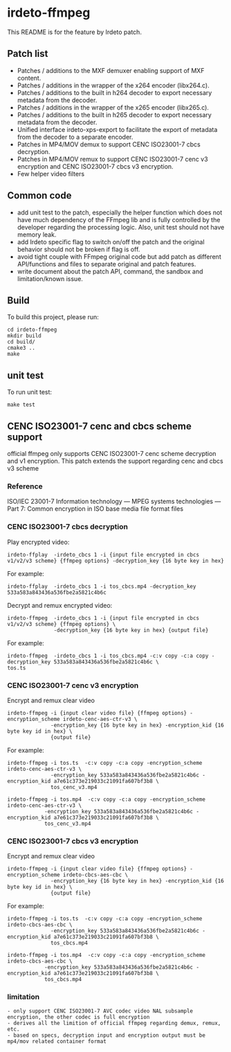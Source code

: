 # irdeto-ffmpeg
This README is for the feature by Irdeto patch.

## Patch list
- Patches / additions to the MXF demuxer enabling support of MXF content.
- Patches / additions in the wrapper of the x264 encoder (libx264.c).
- Patches / additions to the built in h264 decoder to export necessary metadata from the decoder.
- Patches / additions in the wrapper of the x265 encoder (libx265.c).
- Patches / additions to the built in h265 decoder to export necessary metadata from the decoder.
- Unified interface irdeto-xps-export to facilitate the export of metadata from the decoder to a separate encoder.
- Patches in MP4/MOV demux to support CENC ISO23001-7 cbcs decryption.
- Patches in MP4/MOV remux to support CENC ISO23001-7 cenc v3 encryption and CENC ISO23001-7 cbcs v3 encryption.
- Few helper video filters

## Common code
- add unit test to the patch, especially the helper function which does not have much dependency of the FFmpeg lib and is fully controlled by the developer regarding the processing logic. Also, unit test should not have memory leak.
- add Irdeto specific flag to switch on/off the patch and the original behavior should not be broken if flag is off.
- avoid tight couple with FFmpeg original code but add patch as different API/functions and files to separate original and patch features.
- write document about the patch API, command, the sandbox and limitation/known issue.


## Build
To build this project, please run:

    cd irdeto-ffmpeg
    mkdir build
    cd build/
    cmake3 ..
    make

## unit test
To run unit test:

    make test


## CENC ISO23001-7 cenc and cbcs scheme support
official ffmpeg only supports CENC ISO23001-7 cenc scheme decryption and v1 encryption. This patch extends the support regarding
cenc and cbcs v3 scheme

### Reference
ISO/IEC 23001-7 Information technology — MPEG systems technologies — Part 7: Common encryption in ISO base media file format files

### CENC ISO23001-7 cbcs decryption
Play encrypted video:

    irdeto-ffplay  -irdeto_cbcs 1 -i {input file encrypted in cbcs v1/v2/v3 scheme} {ffmpeg options} -decryption_key {16 byte key in hex}

For example:

    irdeto-ffplay  -irdeto_cbcs 1 -i tos_cbcs.mp4 -decryption_key 533a583a843436a536fbe2a5821c4b6c


Decrypt and remux encrypted video:

    irdeto-ffmpeg  -irdeto_cbcs 1 -i {input file encrypted in cbcs v1/v2/v3 scheme} {ffmpeg options} \
                   -decryption_key {16 byte key in hex} {output file}

For example:

    irdeto-ffmpeg  -irdeto_cbcs 1 -i tos_cbcs.mp4 -c:v copy -c:a copy -decryption_key 533a583a843436a536fbe2a5821c4b6c \
    tos.ts

### CENC ISO23001-7 cenc v3 encryption
Encrypt and remux clear video

    irdeto-ffmpeg -i {input clear video file} {ffmpeg options} -encryption_scheme irdeto-cenc-aes-ctr-v3 \
                  -encryption_key {16 byte key in hex} -encryption_kid {16 byte key id in hex} \
                  {output file}

For example:

    irdeto-ffmpeg -i tos.ts  -c:v copy -c:a copy -encryption_scheme irdeto-cenc-aes-ctr-v3 \
                  -encryption_key 533a583a843436a536fbe2a5821c4b6c -encryption_kid a7e61c373e219033c21091fa607bf3b8 \
                  tos_cenc_v3.mp4

    irdeto-ffmpeg -i tos.mp4  -c:v copy -c:a copy -encryption_scheme irdeto-cenc-aes-ctr-v3 \
                -encryption_key 533a583a843436a536fbe2a5821c4b6c -encryption_kid a7e61c373e219033c21091fa607bf3b8 \
                tos_cenc_v3.mp4

### CENC ISO23001-7 cbcs v3 encryption
Encrypt and remux clear video

    irdeto-ffmpeg -i {input clear video file} {ffmpeg options} -encryption_scheme irdeto-cbcs-aes-cbc \
                  -encryption_key {16 byte key in hex} -encryption_kid {16 byte key id in hex} \
                  {output file}

For example:

    irdeto-ffmpeg -i tos.ts  -c:v copy -c:a copy -encryption_scheme irdeto-cbcs-aes-cbc \
                  -encryption_key 533a583a843436a536fbe2a5821c4b6c -encryption_kid a7e61c373e219033c21091fa607bf3b8 \
                  tos_cbcs.mp4

    irdeto-ffmpeg -i tos.mp4  -c:v copy -c:a copy -encryption_scheme irdeto-cbcs-aes-cbc \
                -encryption_key 533a583a843436a536fbe2a5821c4b6c -encryption_kid a7e61c373e219033c21091fa607bf3b8 \
                tos_cbcs.mp4

### limitation
    - only support CENC ISO23001-7 AVC codec video NAL subsample encryption, the other codec is full encryption
    - derives all the limition of official ffmpeg regarding demux, remux, etc.
    - based on specs, decryption input and encryption output must be mp4/mov related container format

